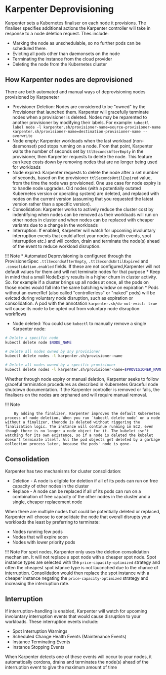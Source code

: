 # Karpenter Deprovisioning

Karpenter sets a Kubernetes finaliser on each node it provisions. The finaliser specifies additional actions the Karpenter controller will take in response to a node deletion request. Thes include:

* Marking the node as unschedulable, so no further pods can be scheduled there.
* Evicting all pods other than daemonsets on the node
* Terminating the instance from the cloud provider
* Deleting the node from the Kubernetes cluster

## How Karpenter nodes are deprovisioned
There are both automated and manual ways of deprovisioning nodes provisioned by Karpeneter

* Provisioner Deletion: Nodes are considered to be "owned" by the Provisioner that launched them. Karpenter will gracefully terminate nodes when a provisioner is deleted. Nodes may be reparented to another provisioner by modifying their labels. For example: `kubectl label node -l karpenter.sh/provisioner-name=source-provisioner-name karpenter.sh/provisioner-name=destination-provisioner-name --overwrite`
* Node empty: Karpenter workloads when the last workload (non-daemonset) pod stops running on a node. From that point, Karpenter waits the number of seconds set by `ttlSecondsAfterEmpty` in the provisioner, then Karpenter requests to delete the node. This feature can keep costs down by removing nodes that are no longer being used for workloads
* Node expired: Karpenter requests to delete the node after a set number of seconds, based on the provisioner `ttlSecondsUntilExpired` value, from the time the node was provisioned. One use case for node expiry is to handle node upgrades. Old nodes (with a potentially outated Kubernetes version or operating system) are deleted, and replaced with nodes on the current version (assuming that you requested the latest version rather than a specific version).
* Consolidation: Karpenter works to actively reduce the cluster cost by indentifying when nodes can be removed as their workloads will run on other nodes in cluster and when nodes can be replaced with cheaper variants due to a change in the workloads
* Interruption: If enabled, Karpenter will watch for upcoming involuntary interruption events that could affect your nodes (health events, spot interruption etc.) and will cordon, drain and terminate the node(s) ahead of the event to reduce workload disruption.

!!! Note
        * Automated Deprovisioning is configured through the ProvisionerSpec `.ttlSecondsAfterEmpty`, `.ttlSecondsUntilExpired` and `.consolidation.enabled` fields. If these are not configured,Karpenter will not default values for them and will not terminate nodes for that purpose
        * Keep in mind that a small NodeExpiry results in a higher churn in cluster activity. So. for example if a cluster brings up all nodes at once, all the pods on those nodes would fall into the same batching window on expiration
        * Pods without an ownerRef (also called "controllerless" or "naked" pods) will be evicted during voluntary node disruption, such as expiration or consolidation. A pod with the annotation `karpenter.sh/do-not-evict: true` will cause its node to be opted out from voluntary node disruption workflows

* Node deleted: You could use `kubectl` to manually remove a single Karpenter node:

```bash
# Delete a specific node
kubectl delete node $NODE_NAME

# Delete all nodes owned by any provisioner
kubectl delete nodes -l karpenter.sh/provisioner-name

# Delete all nodes owned by a specific provisioner
kubectl delete nodes -l karpenter.sh/provisioner-name=$PROVISIONER_NAME
```

Whether through node expiry or manual deletion, Karpenter seeks to follow graceful termination procedures as described in Kubernetes Graceful node shutdown documentation. If the Karpenter controller is removed or fails, the finalisers on the nodes are orphaned and will require manual removal.

!!! Note

        By adding the finalizer, Karpenter improves the default Kubernetes process of node deletion, When you run `kubectl delete node` on a node without a finalizer, thenode is deleted without riggering the finalization logic. The instance will continue running in EC2, even though there is no longer a node object for it. The kubelet isn't watching for its own existence, so if a node is deleted the kubelet doesn't terminate itself. All the pod objects get deleted by a garbage collection process later, because the pods' node is gone.

## Consolidation
Karpenter has two mechanisms for cluster consolidation:

* Deletion - A node is eligible for deletion if all of its pods can run on free capacity of other nodes in the cluster
* Replace - A node can be replaced if all of its pods can run on a combination of free capacity of the other nodes in the cluster and a single, cheaper replacement node

When there are multiple nodes that could be potentially deleted or replaced, Karpenter will choose to consolidate the node that overall disrupts your workloads the least by preferring to terminate:

* Nodes running few pods
* Nodes that will expire soon
* Nodes with lower priority pods

!!! Note
        For spot nodes, Karpenter only uses the deletion consolidation mechanism. It will not replace a spot node with a cheaper spot node. Spot instance types are selected with the `price-capacity-optimized` strategy and often the cheapest spot istance type is not laucnched due to the chance of interruption. Consolidation would then replace the spot instance with a cheaper instance negating the `price-capacity-optimized` strategy and increasing the interruption rate.

## Interruption
If interruption-handling is enabled, Karpenter will watch for upcoming involuntary interruption events that would cause disruption to your workloads. These interruption events include:

* Spot Interruption Warnings
* Scheduled Change Health Events (Maintenance Events)
* Instance Terminating Events
* Instance Stopping Events

When Karpenter detects one of these events will occur to your nodes, it automatically cordons, drains and terminates the node(s) ahead of the interruption event to give the maximum amount of time